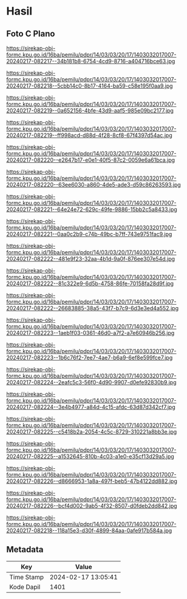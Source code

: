 # Hasil

## Foto C Plano

https://sirekap-obj-formc.kpu.go.id/16ba/pemilu/pdpr/14/03/03/20/17/1403032017007-20240217-082217--34b181b8-6754-4cd9-8716-a404716bce63.jpg

https://sirekap-obj-formc.kpu.go.id/16ba/pemilu/pdpr/14/03/03/20/17/1403032017007-20240217-082218--5cbb14c0-8b17-4164-ba59-c58e195f0aa9.jpg

https://sirekap-obj-formc.kpu.go.id/16ba/pemilu/pdpr/14/03/03/20/17/1403032017007-20240217-082219--0a652156-4bfe-43d9-aaf5-985e09bc2177.jpg

https://sirekap-obj-formc.kpu.go.id/16ba/pemilu/pdpr/14/03/03/20/17/1403032017007-20240217-082219--ff998acd-d88d-4f28-8cf8-67f4397d54ac.jpg

https://sirekap-obj-formc.kpu.go.id/16ba/pemilu/pdpr/14/03/03/20/17/1403032017007-20240217-082220--e2647b17-e0e1-40f5-87c2-0059e6a61bca.jpg

https://sirekap-obj-formc.kpu.go.id/16ba/pemilu/pdpr/14/03/03/20/17/1403032017007-20240217-082220--63ee6030-a860-4de5-ade3-d59c86263593.jpg

https://sirekap-obj-formc.kpu.go.id/16ba/pemilu/pdpr/14/03/03/20/17/1403032017007-20240217-082221--64e24e72-629c-49fe-9886-15bb2c5a8433.jpg

https://sirekap-obj-formc.kpu.go.id/16ba/pemilu/pdpr/14/03/03/20/17/1403032017007-20240217-082221--0aa0c2b9-c74b-49bc-b7ff-743e9751fac9.jpg

https://sirekap-obj-formc.kpu.go.id/16ba/pemilu/pdpr/14/03/03/20/17/1403032017007-20240217-082222--481e9f23-32aa-4b1d-9a0f-876ee307e54d.jpg

https://sirekap-obj-formc.kpu.go.id/16ba/pemilu/pdpr/14/03/03/20/17/1403032017007-20240217-082222--81c322e9-6d5b-4758-86fe-70158fa28d9f.jpg

https://sirekap-obj-formc.kpu.go.id/16ba/pemilu/pdpr/14/03/03/20/17/1403032017007-20240217-082222--26683885-38a5-43f7-b7c9-6d3e3ed4a552.jpg

https://sirekap-obj-formc.kpu.go.id/16ba/pemilu/pdpr/14/03/03/20/17/1403032017007-20240217-082223--1aeb1f03-0361-46d0-a7f2-a7e60946b256.jpg

https://sirekap-obj-formc.kpu.go.id/16ba/pemilu/pdpr/14/03/03/20/17/1403032017007-20240217-082223--1b6c76f2-7ee7-4ae7-b6a9-6ef8e599fce7.jpg

https://sirekap-obj-formc.kpu.go.id/16ba/pemilu/pdpr/14/03/03/20/17/1403032017007-20240217-082224--2eafc5c3-56f0-4d90-9907-d0efe92830b9.jpg

https://sirekap-obj-formc.kpu.go.id/16ba/pemilu/pdpr/14/03/03/20/17/1403032017007-20240217-082224--3e4b4977-a84d-4c15-afdc-63d87d342cf7.jpg

https://sirekap-obj-formc.kpu.go.id/16ba/pemilu/pdpr/14/03/03/20/17/1403032017007-20240217-082225--c5418b2a-2054-4c5c-8729-310221a8bb3e.jpg

https://sirekap-obj-formc.kpu.go.id/16ba/pemilu/pdpr/14/03/03/20/17/1403032017007-20240217-082225--a1532645-810b-4c03-a1e0-e35cf13d29a5.jpg

https://sirekap-obj-formc.kpu.go.id/16ba/pemilu/pdpr/14/03/03/20/17/1403032017007-20240217-082226--d8666953-1a8a-497f-beb5-47b4122dd882.jpg

https://sirekap-obj-formc.kpu.go.id/16ba/pemilu/pdpr/14/03/03/20/17/1403032017007-20240217-082226--bcf4d002-9ab5-4f32-8507-d0fdeb2dd842.jpg

https://sirekap-obj-formc.kpu.go.id/16ba/pemilu/pdpr/14/03/03/20/17/1403032017007-20240217-082218--118a15e3-d30f-4899-84aa-0afe917b584a.jpg


## Metadata

| Key        | Value               |
| ---------- | ------------------- |
| Time Stamp | 2024-02-17 13:05:41 |
| Kode Dapil | 1401                |



